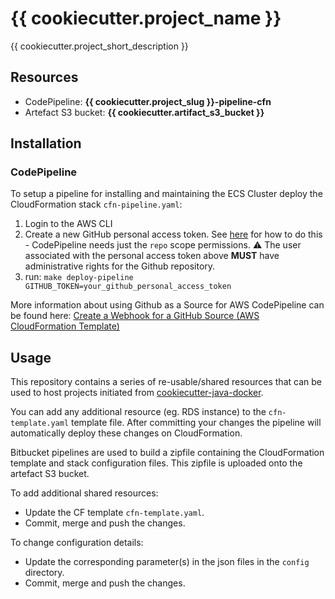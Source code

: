 # {{ cookiecutter.project_name }}

{{ cookiecutter.project_short_description }}

## Resources
- CodePipeline: **{{ cookiecutter.project_slug }}-pipeline-cfn**
- Artefact S3 bucket: **{{ cookiecutter.artifact_s3_bucket }}**

## Installation

### CodePipeline
To setup a pipeline for installing and maintaining the ECS Cluster deploy the CloudFormation stack `cfn-pipeline.yaml`:

1. Login to the AWS CLI
1. Create a new GitHub personal access token. See [here](https://help.github.com/articles/creating-a-personal-access-token-for-the-command-line/) for how to do this - CodePipeline needs just the `repo` scope permissions. :warning: The user associated with the personal access token above **MUST** have administrative rights for the Github repository.
1. run: `make deploy-pipeline GITHUB_TOKEN=your_github_personal_access_token`

More information about using Github as a Source for AWS CodePipeline can be found here:  [Create a Webhook for a GitHub Source (AWS CloudFormation Template)](https://docs.aws.amazon.com/codepipeline/latest/userguide/pipelines-webhooks-create-cfn.html)

## Usage
This repository contains a series of re-usable/shared resources that can be used to host projects initiated from [cookiecutter-java-docker](https://bitbucket.org/persgroep/cookiecutter-java-docker).

You can add any additional resource (eg. RDS instance) to the `cfn-template.yaml` template file.
After committing your changes the pipeline will automatically deploy these changes on CloudFormation.

Bitbucket pipelines are used to build a zipfile containing the CloudFormation template and stack configuration files. This zipfile is uploaded onto the artefact S3 bucket.

To add additional shared resources:

* Update the CF template `cfn-template.yaml`.
* Commit, merge and push the changes.

To change configuration details:

* Update the corresponding parameter(s) in the json files in the `config` directory.
* Commit, merge and push the changes.
